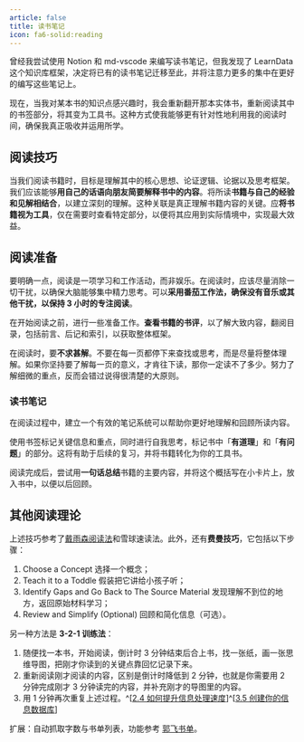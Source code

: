 ```yaml
---
article: false
title: 读书笔记
icon: fa6-solid:reading
---
```



<!-- 曾经我尝试使用 Notion 来管理书单，用 Calibre、Logseq 来对电子书记读书笔记。然而，我渐渐发现自己几乎从不回头再看这些电子书的笔记。因此，我决定放弃电子书这种方式，而将我的注意力更多地集中在实体书籍上的摘要总结上。 -->
曾经我尝试使用 Notion 和 md-vscode 来编写读书笔记，但我发现了 LearnData 这个知识库框架，决定将已有的读书笔记迁移至此，并将注意力更多的集中在更好的编写这些笔记上。

现在，当我对某本书的知识点感兴趣时，我会重新翻开那本实体书，重新阅读其中的书签部分，将其变为工具书。这种方式使我能够更有针对性地利用我的阅读时间，确保我真正吸收并运用所学。

## 阅读技巧

当我们阅读书籍时，目标是理解其中的核心思想、论证逻辑、论据以及思考框架。我们应该能够**用自己的话语向朋友简要解释书中的内容**。将所读**书籍与自己的经验和见解相结合**，以建立深刻的理解。这种关联是真正理解书籍内容的关键。应**将书籍视为工具**，仅在需要时查看特定部分，以便将其应用到实际情境中，实现最大效益。

## 阅读准备

要明确一点，阅读是一项学习和工作活动，而非娱乐。在阅读时，应该尽量消除一切干扰，以确保大脑能够集中精力思考。可以**采用番茄工作法，确保没有音乐或其他干扰，以保持 3 小时的专注阅读**。

在开始阅读之前，进行一些准备工作。**查看书籍的书评**，以了解大致内容，翻阅目录，包括前言、后记和索引，以获取整体框架。

在阅读时，要**不求甚解**。不要在每一页都停下来查找或思考，而是尽量将整体理解。如果你坚持要了解每一页的意义，才肯往下读，那你一定读不了多少。努力了解细微的重点，反而会错过说得很清楚的大原则。

### 读书笔记

在阅读过程中，建立一个有效的笔记系统可以帮助你更好地理解和回顾所读内容。

使用书签标记关键信息和重点，同时进行自我思考，标记书中「**有道理**」和「**有问题**」的部分。这将有助于后续的复习，并将书籍转化为你的工具书。

阅读完成后，尝试用**一句话总结**书籍的主要内容，并将这个概括写在小卡片上，放入书中，以便以后回顾。

## 其他阅读理论

上述技巧参考了[戴雨森阅读法](https://zhuanlan.zhihu.com/p/25858189)和雪球速读法。此外，还有**费曼技巧**，它包括以下步骤：

1. Choose a Concept 选择一个概念；
2. Teach it to a Toddle 假装把它讲给小孩子听；
3. Identify Gaps and Go Back to The Source Material 发现理解不到位的地方，返回原始材料学习；
4. Review and Simplify (Optional) 回顾和简化信息（可选）。

另一种方法是 **3-2-1 训练法**：

1. 随便找一本书，开始阅读，倒计时 3 分钟结束后合上书，找一张纸，画一张思维导图，把刚才你读到的关键点靠回忆记录下来。
2. 重新阅读刚才阅读的内容，区别是倒计时降低到 2 分钟，也就是你需要用 2 分钟完成刚才 3 分钟读完的内容，并补充刚才的导图里的内容。
3. 用 1 分钟再次重复上述过程。^[[2.4 如何提升信息处理速度](https://sspai.com/post/53852)]^[[3.5 创建你的信息数据库](https://sspai.com/post/54065)]

扩展：自动抓取字数与书单列表，功能参考 [郭飞书单](https://www.guofei.site/reading/#/)。
